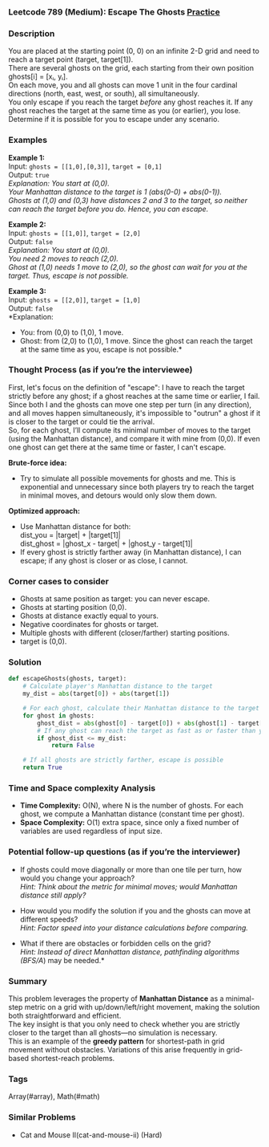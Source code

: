 ### Leetcode 789 (Medium): Escape The Ghosts [Practice](https://leetcode.com/problems/escape-the-ghosts)

### Description  
You are placed at the starting point (0, 0) on an infinite 2-D grid and need to reach a target point (target, target[1]).  
There are several ghosts on the grid, each starting from their own position ghosts[i] = [xᵢ, yᵢ].  
On each move, you and all ghosts can move 1 unit in the four cardinal directions (north, east, west, or south), all simultaneously.  
You only escape if you reach the target *before* any ghost reaches it. If any ghost reaches the target at the same time as you (or earlier), you lose.  
Determine if it is possible for you to escape under any scenario.  

### Examples  

**Example 1:**  
Input: `ghosts = [[1,0],[0,3]]`, `target = [0,1]`  
Output: `true`  
*Explanation: You start at (0,0).  
Your Manhattan distance to the target is 1 (abs(0-0) + abs(0-1)).  
Ghosts at (1,0) and (0,3) have distances 2 and 3 to the target, so neither can reach the target before you do. Hence, you can escape.*

**Example 2:**  
Input: `ghosts = [[1,0]]`, `target = [2,0]`  
Output: `false`  
*Explanation: You start at (0,0).  
You need 2 moves to reach (2,0).  
Ghost at (1,0) needs 1 move to (2,0), so the ghost can wait for you at the target. Thus, escape is not possible.*

**Example 3:**  
Input: `ghosts = [[2,0]]`, `target = [1,0]`  
Output: `false`  
*Explanation: 
- You: from (0,0) to (1,0), 1 move.
- Ghost: from (2,0) to (1,0), 1 move.
Since the ghost can reach the target at the same time as you, escape is not possible.*

### Thought Process (as if you’re the interviewee)  
First, let's focus on the definition of "escape": I have to reach the target strictly before any ghost; if a ghost reaches at the same time or earlier, I fail.  
Since both I and the ghosts can move one step per turn (in any direction), and all moves happen simultaneously, it's impossible to "outrun" a ghost if it is closer to the target or could tie the arrival.  
So, for each ghost, I’ll compute its minimal number of moves to the target (using the Manhattan distance), and compare it with mine from (0,0). If even one ghost can get there at the same time or faster, I can't escape.

**Brute-force idea:**  
- Try to simulate all possible movements for ghosts and me. This is exponential and unnecessary since both players try to reach the target in minimal moves, and detours would only slow them down.

**Optimized approach:**  
- Use Manhattan distance for both:  
    dist_you = |target| + |target[1]|  
    dist_ghost = |ghost_x - target| + |ghost_y - target[1]|
- If every ghost is strictly farther away (in Manhattan distance), I can escape; if any ghost is closer or as close, I cannot.

### Corner cases to consider  
- Ghosts at same position as target: you can never escape.
- Ghosts at starting position (0,0).
- Ghosts at distance exactly equal to yours.
- Negative coordinates for ghosts or target.
- Multiple ghosts with different (closer/farther) starting positions.
- target is (0,0).

### Solution

```python
def escapeGhosts(ghosts, target):
    # Calculate player's Manhattan distance to the target
    my_dist = abs(target[0]) + abs(target[1])

    # For each ghost, calculate their Manhattan distance to the target
    for ghost in ghosts:
        ghost_dist = abs(ghost[0] - target[0]) + abs(ghost[1] - target[1])
        # If any ghost can reach the target as fast as or faster than you, you cannot escape
        if ghost_dist <= my_dist:
            return False

    # If all ghosts are strictly farther, escape is possible
    return True
```

### Time and Space complexity Analysis  

- **Time Complexity:** O(N), where N is the number of ghosts. For each ghost, we compute a Manhattan distance (constant time per ghost).
- **Space Complexity:** O(1) extra space, since only a fixed number of variables are used regardless of input size.

### Potential follow-up questions (as if you’re the interviewer)  

- If ghosts could move diagonally or more than one tile per turn, how would you change your approach?  
  *Hint: Think about the metric for minimal moves; would Manhattan distance still apply?*

- How would you modify the solution if you and the ghosts can move at different speeds?  
  *Hint: Factor speed into your distance calculations before comparing.*

- What if there are obstacles or forbidden cells on the grid?  
  *Hint: Instead of direct Manhattan distance, pathfinding algorithms (BFS/A*) may be needed.*

### Summary
This problem leverages the property of **Manhattan Distance** as a minimal-step metric on a grid with up/down/left/right movement, making the solution both straightforward and efficient.  
The key insight is that you only need to check whether you are strictly closer to the target than all ghosts—no simulation is necessary.  
This is an example of the **greedy pattern** for shortest-path in grid movement without obstacles. Variations of this arise frequently in grid-based shortest-reach problems.

### Tags
Array(#array), Math(#math)

### Similar Problems
- Cat and Mouse II(cat-and-mouse-ii) (Hard)
